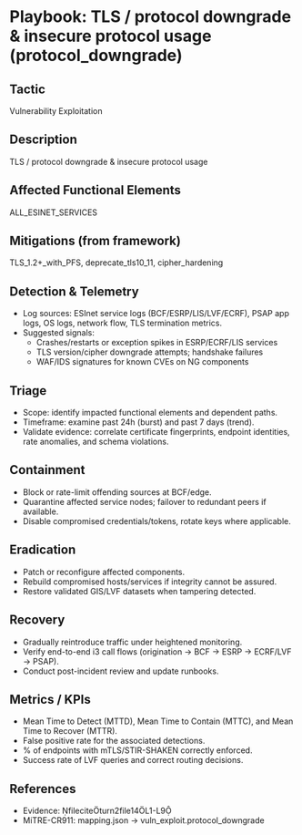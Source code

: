 # Playbook: TLS / protocol downgrade & insecure protocol usage (protocol_downgrade)

## Tactic
Vulnerability Exploitation

## Description
TLS / protocol downgrade & insecure protocol usage

## Affected Functional Elements
ALL_ESINET_SERVICES

## Mitigations (from framework)
TLS_1.2+_with_PFS, deprecate_tls10_11, cipher_hardening

## Detection & Telemetry
- Log sources: ESInet service logs (BCF/ESRP/LIS/LVF/ECRF), PSAP app logs, OS logs, network flow, TLS termination metrics.
- Suggested signals:
  - Crashes/restarts or exception spikes in ESRP/ECRF/LIS services
  - TLS version/cipher downgrade attempts; handshake failures
  - WAF/IDS signatures for known CVEs on NG components

## Triage
- Scope: identify impacted functional elements and dependent paths.
- Timeframe: examine past 24h (burst) and past 7 days (trend).
- Validate evidence: correlate certificate fingerprints, endpoint identities, rate anomalies, and schema violations.

## Containment
- Block or rate-limit offending sources at BCF/edge.
- Quarantine affected service nodes; failover to redundant peers if available.
- Disable compromised credentials/tokens, rotate keys where applicable.

## Eradication
- Patch or reconfigure affected components.
- Rebuild compromised hosts/services if integrity cannot be assured.
- Restore validated GIS/LVF datasets when tampering detected.

## Recovery
- Gradually reintroduce traffic under heightened monitoring.
- Verify end-to-end i3 call flows (origination → BCF → ESRP → ECRF/LVF → PSAP).
- Conduct post-incident review and update runbooks.

## Metrics / KPIs
- Mean Time to Detect (MTTD), Mean Time to Contain (MTTC), and Mean Time to Recover (MTTR).
- False positive rate for the associated detections.
- % of endpoints with mTLS/STIR-SHAKEN correctly enforced.
- Success rate of LVF queries and correct routing decisions.

## References
- Evidence: fileciteturn2file14L1-L9
- MiTRE-CR911: mapping.json → vuln_exploit.protocol_downgrade
